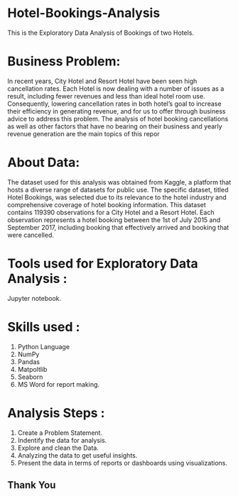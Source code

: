 # Hotel-Bookings-Analysis
This is the Exploratory Data Analysis of Bookings of two Hotels.
# Business Problem: 
In recent years, City Hotel and Resort Hotel have been seen high cancellation rates. Each 
Hotel is now dealing with a number of issues as a result, including fewer revenues and less 
than ideal hotel room use. Consequently, lowering cancellation rates in both hotel’s goal to
increase their efficiency in generating revenue, and for us to offer through business advice to 
address this problem.
The analysis of hotel booking cancellations as well as other factors that have no bearing on 
their business and yearly revenue generation are the main topics of this repor

# About Data:
The dataset used for this analysis was obtained from Kaggle, a platform that hosts a diverse 
range of datasets for public use. The specific dataset, titled Hotel Bookings, was selected due 
to its relevance to the hotel industry and comprehensive coverage of hotel booking 
information. 
This dataset contains 119390 observations for a City Hotel and a Resort Hotel. Each 
observation represents a hotel booking between the 1st of July 2015 and September 2017, 
including booking that effectively arrived and booking that were cancelled.

# Tools used for Exploratory Data Analysis : 
Jupyter notebook.

# Skills used : 
1. Python Language
2. NumPy
3. Pandas
4. Matpoltlib
5. Seaborn
6. MS Word for report making.

# Analysis Steps :
1. Create a Problem Statement.
2. Indentify the data for analysis.
3. Explore and clean the Data.
4. Analyzing the data to get useful insights.
5. Present the data in terms of reports or dashboards using visualizations.

## Thank You 
